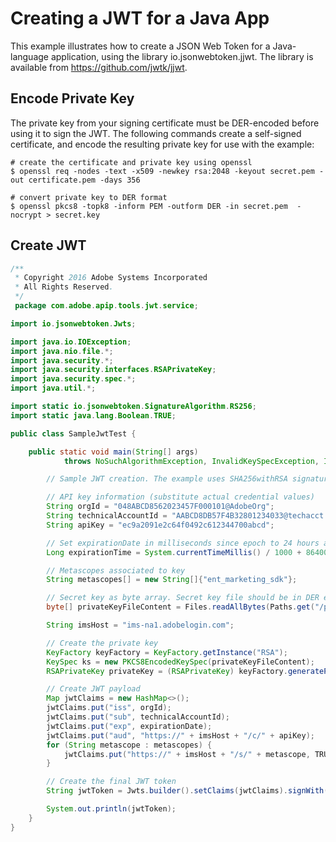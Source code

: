 # Creating a JWT for a Java App

This example illustrates how to create a JSON Web Token for a Java-language application, using the library io.jsonwebtoken.jjwt. The library is available from https://github.com/jwtk/jjwt.

## Encode Private Key

The private key from your signing certificate must be DER-encoded before using it to sign the JWT. The following commands create a self-signed certificate, and encode the resulting private key for use with the example:

```shell
# create the certificate and private key using openssl
$ openssl req -nodes -text -x509 -newkey rsa:2048 -keyout secret.pem -out certificate.pem -days 356

# convert private key to DER format
$ openssl pkcs8 -topk8 -inform PEM -outform DER -in secret.pem  -nocrypt > secret.key
```

## Create JWT

```java
/**
 * Copyright 2016 Adobe Systems Incorporated
 * All Rights Reserved.
 */
 package com.adobe.apip.tools.jwt.service;

import io.jsonwebtoken.Jwts;

import java.io.IOException;
import java.nio.file.*;
import java.security.*;
import java.security.interfaces.RSAPrivateKey;
import java.security.spec.*;
import java.util.*;

import static io.jsonwebtoken.SignatureAlgorithm.RS256;
import static java.lang.Boolean.TRUE;

public class SampleJwtTest {

    public static void main(String[] args)
            throws NoSuchAlgorithmException, InvalidKeySpecException, IOException {

        // Sample JWT creation. The example uses SHA256withRSA signature algorithm.

        // API key information (substitute actual credential values)
        String orgId = "048ABCD8562023457F000101@AdobeOrg";
        String technicalAccountId = "AABCD8DB57F4B32801234033@techacct.adobe.com";
        String apiKey = "ec9a2091e2c64f0492c612344700abcd";

        // Set expirationDate in milliseconds since epoch to 24 hours ahead of now
        Long expirationTime = System.currentTimeMillis() / 1000 + 86400L;

        // Metascopes associated to key
        String metascopes[] = new String[]{"ent_marketing_sdk"};

        // Secret key as byte array. Secret key file should be in DER encoded format.
        byte[] privateKeyFileContent = Files.readAllBytes(Paths.get("/path/to/secret/key"));

        String imsHost = "ims-na1.adobelogin.com";

        // Create the private key
        KeyFactory keyFactory = KeyFactory.getInstance("RSA");
        KeySpec ks = new PKCS8EncodedKeySpec(privateKeyFileContent);
        RSAPrivateKey privateKey = (RSAPrivateKey) keyFactory.generatePrivate(ks);

        // Create JWT payload
        Map jwtClaims = new HashMap<>();
        jwtClaims.put("iss", orgId);
        jwtClaims.put("sub", technicalAccountId);
        jwtClaims.put("exp", expirationDate);
        jwtClaims.put("aud", "https://" + imsHost + "/c/" + apiKey);
        for (String metascope : metascopes) {
            jwtClaims.put("https://" + imsHost + "/s/" + metascope, TRUE);
        }

        // Create the final JWT token
        String jwtToken = Jwts.builder().setClaims(jwtClaims).signWith(RS256, privateKey).compact();

        System.out.println(jwtToken);
    }
}
```

